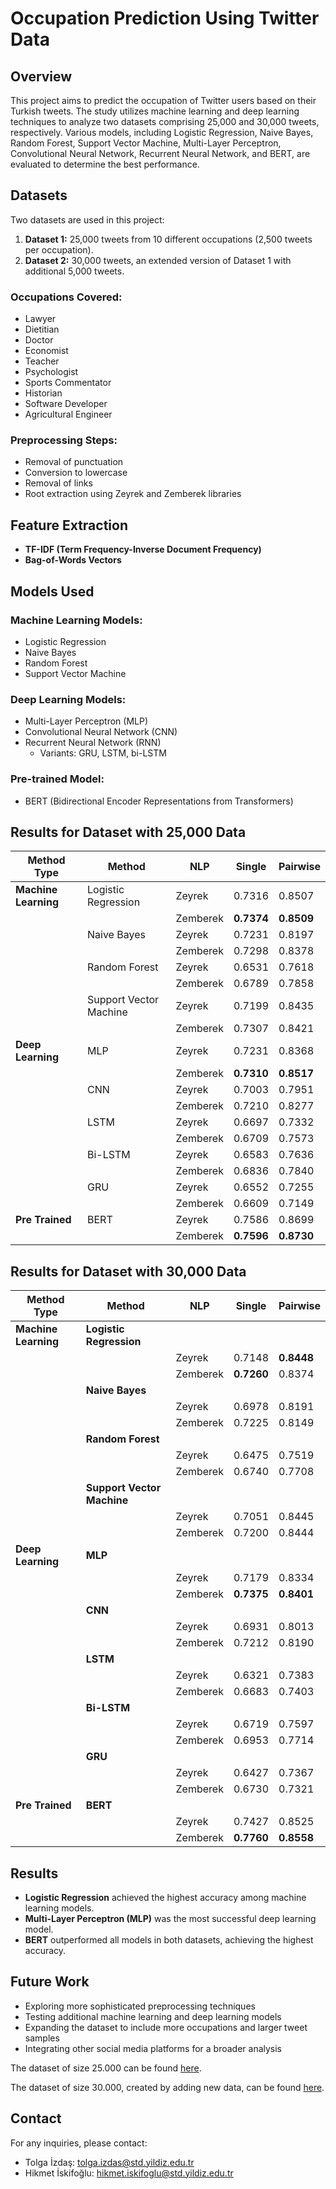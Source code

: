 # Occupation Prediction Using Twitter Data

## Overview
This project aims to predict the occupation of Twitter users based on their Turkish tweets. The study utilizes machine learning and deep learning techniques to analyze two datasets comprising 25,000 and 30,000 tweets, respectively. Various models, including Logistic Regression, Naive Bayes, Random Forest, Support Vector Machine, Multi-Layer Perceptron, Convolutional Neural Network, Recurrent Neural Network, and BERT, are evaluated to determine the best performance.

## Datasets
Two datasets are used in this project:
1. **Dataset 1:** 25,000 tweets from 10 different occupations (2,500 tweets per occupation).
2. **Dataset 2:** 30,000 tweets, an extended version of Dataset 1 with additional 5,000 tweets.

### Occupations Covered:
- Lawyer
- Dietitian
- Doctor
- Economist
- Teacher
- Psychologist
- Sports Commentator
- Historian
- Software Developer
- Agricultural Engineer

### Preprocessing Steps:
- Removal of punctuation
- Conversion to lowercase
- Removal of links
- Root extraction using Zeyrek and Zemberek libraries

## Feature Extraction
- **TF-IDF (Term Frequency-Inverse Document Frequency)**
- **Bag-of-Words Vectors**

## Models Used
### Machine Learning Models:
- Logistic Regression
- Naive Bayes
- Random Forest
- Support Vector Machine

### Deep Learning Models:
- Multi-Layer Perceptron (MLP)
- Convolutional Neural Network (CNN)
- Recurrent Neural Network (RNN)
  - Variants: GRU, LSTM, bi-LSTM

### Pre-trained Model:
- BERT (Bidirectional Encoder Representations from Transformers)

## Results for Dataset with 25,000 Data

| **Method Type**    | **Method**            | **NLP**    | **Single** | **Pairwise** |
|--------------------|-----------------------|------------|------------|--------------|
| **Machine Learning** | Logistic Regression   | Zeyrek     | 0.7316     | 0.8507       |
|                    |                       | Zemberek   | **0.7374** | **0.8509**   |
|                    | Naive Bayes           | Zeyrek     | 0.7231     | 0.8197       |
|                    |                       | Zemberek   | 0.7298     | 0.8378       |
|                    | Random Forest         | Zeyrek     | 0.6531     | 0.7618       |
|                    |                       | Zemberek   | 0.6789     | 0.7858       |
|                    | Support Vector Machine | Zeyrek     | 0.7199     | 0.8435       |
|                    |                       | Zemberek   | 0.7307     | 0.8421       |
| **Deep Learning**  | MLP                   | Zeyrek     | 0.7231     | 0.8368       |
|                    |                       | Zemberek   | **0.7310** | **0.8517**   |
|                    | CNN                   | Zeyrek     | 0.7003     | 0.7951       |
|                    |                       | Zemberek   | 0.7210     | 0.8277       |
|                    | LSTM                  | Zeyrek     | 0.6697     | 0.7332       |
|                    |                       | Zemberek   | 0.6709     | 0.7573       |
|                    | Bi-LSTM               | Zeyrek     | 0.6583     | 0.7636       |
|                    |                       | Zemberek   | 0.6836     | 0.7840       |
|                    | GRU                   | Zeyrek     | 0.6552     | 0.7255       |
|                    |                       | Zemberek   | 0.6609     | 0.7149       |
| **Pre Trained**    | BERT                  | Zeyrek     | 0.7586     | 0.8699       |
|                    |                       | Zemberek   | **0.7596** | **0.8730**   |

## Results for Dataset with 30,000 Data

| **Method Type**   | **Method**                | **NLP**  | **Single** | **Pairwise** |
|-------------------|---------------------------|----------|------------|--------------|
| **Machine Learning** | **Logistic Regression**    |          |            |              |
|                   |                            | Zeyrek   | 0.7148     | **0.8448**   |
|                   |                            | Zemberek | **0.7260** | 0.8374       |
|                   | **Naive Bayes**            |          |            |              |
|                   |                            | Zeyrek   | 0.6978     | 0.8191       |
|                   |                            | Zemberek | 0.7225     | 0.8149       |
|                   | **Random Forest**          |          |            |              |
|                   |                            | Zeyrek   | 0.6475     | 0.7519       |
|                   |                            | Zemberek | 0.6740     | 0.7708       |
|                   | **Support Vector Machine** |          |            |              |
|                   |                            | Zeyrek   | 0.7051     | 0.8445       |
|                   |                            | Zemberek | 0.7200     | 0.8444       |
| **Deep Learning** | **MLP**                    |          |            |              |
|                   |                            | Zeyrek   | 0.7179     | 0.8334       |
|                   |                            | Zemberek | **0.7375** | **0.8401**   |
|                   | **CNN**                    |          |            |              |
|                   |                            | Zeyrek   | 0.6931     | 0.8013       |
|                   |                            | Zemberek | 0.7212     | 0.8190       |
|                   | **LSTM**                   |          |            |              |
|                   |                            | Zeyrek   | 0.6321     | 0.7383       |
|                   |                            | Zemberek | 0.6683     | 0.7403       |
|                   | **Bi-LSTM**                |          |            |              |
|                   |                            | Zeyrek   | 0.6719     | 0.7597       |
|                   |                            | Zemberek | 0.6953     | 0.7714       |
|                   | **GRU**                    |          |            |              |
|                   |                            | Zeyrek   | 0.6427     | 0.7367       |
|                   |                            | Zemberek | 0.6730     | 0.7321       |
| **Pre Trained**   | **BERT**                   |          |            |              |
|                   |                            | Zeyrek   | 0.7427     | 0.8525       |
|                   |                            | Zemberek | **0.7760** | **0.8558**   |


## Results
- **Logistic Regression** achieved the highest accuracy among machine learning models.
- **Multi-Layer Perceptron (MLP)** was the most successful deep learning model.
- **BERT** outperformed all models in both datasets, achieving the highest accuracy.

## Future Work
- Exploring more sophisticated preprocessing techniques
- Testing additional machine learning and deep learning models
- Expanding the dataset to include more occupations and larger tweet samples
- Integrating other social media platforms for a broader analysis

The dataset of size 25.000 can be found [here](https://github.com/imayda/occupation-dataset-in-turkish).

The dataset of size 30.000, created by adding new data, can be found [here](https://www.kaggle.com/datasets/tolgaizdas/turkish-tweet-dataset-for-occupation-prediction).

## Contact
For any inquiries, please contact:
- Tolga İzdaş: [tolga.izdas@std.yildiz.edu.tr](mailto:tolga.izdas@std.yildiz.edu.tr)
- Hikmet İskifoğlu: [hikmet.iskifoglu@std.yildiz.edu.tr](mailto:hikmet.iskifoglu@std.yildiz.edu.tr)

